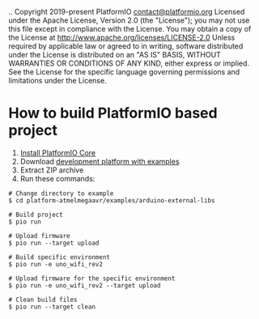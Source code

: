 ..  Copyright 2019-present PlatformIO <contact@platformio.org>
    Licensed under the Apache License, Version 2.0 (the "License");
    you may not use this file except in compliance with the License.
    You may obtain a copy of the License at
       http://www.apache.org/licenses/LICENSE-2.0
    Unless required by applicable law or agreed to in writing, software
    distributed under the License is distributed on an "AS IS" BASIS,
    WITHOUT WARRANTIES OR CONDITIONS OF ANY KIND, either express or implied.
    See the License for the specific language governing permissions and
    limitations under the License.

How to build PlatformIO based project
=====================================

1. [Install PlatformIO Core](http://docs.platformio.org/page/core.html)
2. Download [development platform with examples](https://github.com/platformio/platform-atmelmegaavr/archive/develop.zip)
3. Extract ZIP archive
4. Run these commands:

```shell
# Change directory to example
$ cd platform-atmelmegaavr/examples/arduino-external-libs

# Build project
$ pio run

# Upload firmware
$ pio run --target upload

# Build specific environment
$ pio run -e uno_wifi_rev2

# Upload firmware for the specific environment
$ pio run -e uno_wifi_rev2 --target upload

# Clean build files
$ pio run --target clean
```
